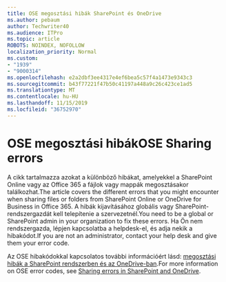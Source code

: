 ```yaml
---
title: OSE megosztási hibák SharePoint és OneDrive
ms.author: pebaum
author: Techwriter40
ms.audience: ITPro
ms.topic: article
ROBOTS: NOINDEX, NOFOLLOW
localization_priority: Normal
ms.custom:
- "1939"
- "9000314"
ms.openlocfilehash: e2a2dbf3ee4317e4ef6bea5c57f4a1473e9343c3
ms.sourcegitcommit: b43f77221f47b50c41197a448a9c26c423ce1ad5
ms.translationtype: MT
ms.contentlocale: hu-HU
ms.lasthandoff: 11/15/2019
ms.locfileid: "36752970"
---
```

# <a name="ose-sharing-errors"></a><span data-ttu-id="e8199-102">OSE megosztási hibák</span><span class="sxs-lookup"><span data-stu-id="e8199-102">OSE Sharing errors</span></span>

<span data-ttu-id="e8199-103">A cikk tartalmazza azokat a különböző hibákat, amelyekkel a SharePoint Online vagy az Office 365 a fájlok vagy mappák megosztásakor találkozhat.</span><span class="sxs-lookup"><span data-stu-id="e8199-103">The article covers the different errors that you might encounter when sharing files or folders from SharePoint Online or OneDrive for Business in Office 365.</span></span> <span data-ttu-id="e8199-104">A hibák kijavításához globális vagy SharePoint-rendszergazdát kell telepítenie a szervezetnél.</span><span class="sxs-lookup"><span data-stu-id="e8199-104">You need to be a global or SharePoint admin in your organization to fix these errors.</span></span> <span data-ttu-id="e8199-105">Ha Ön nem rendszergazda, lépjen kapcsolatba a helpdesk-el, és adja nekik a hibakódot.</span><span class="sxs-lookup"><span data-stu-id="e8199-105">If you are not an administrator, contact your help desk and give them your error code.</span></span>

<span data-ttu-id="e8199-106">Az OSE hibakódokkal kapcsolatos további információért lásd: [megosztási hibák a SharePoint rendszerben és az OneDrive-ban](https://docs.microsoft.com/sharepoint/sharepoint-onedrive-error-message).</span><span class="sxs-lookup"><span data-stu-id="e8199-106">For more information on OSE error codes, see [Sharing errors in SharePoint and OneDrive](https://docs.microsoft.com/sharepoint/sharepoint-onedrive-error-message).</span></span>
